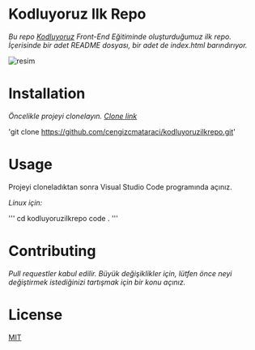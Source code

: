 # Kodluyoruz Ilk Repo
*Bu repo [Kodluyoruz](https://www.kodluyoruz.org/) Front-End Eğitiminde oluşturduğumuz ilk repo. İçerisinde bir adet README dosyası, bir adet de index.html barındırıyor.*

![resim](https://github.com/hasangulec/kodluyoruzilkrepo.git)

# Installation
*Öncelikle projeyi clonelayın. [Clone link](https://github.com/hasangulec/kodluyoruzilkrepo.git)*

'git clone https://github.com/cengizcmataraci/kodluyoruzilkrepo.git'

# Usage
Projeyi cloneladıktan sonra Visual Studio Code programında açınız.

*Linux için:*

'''
cd kodluyoruzilkrepo
code .
'''

# Contributing
*Pull requestler kabul edilir. Büyük değişiklikler için, lütfen önce neyi değiştirmek istediğinizi tartışmak için bir konu açınız.*

# License
[MIT](https://choosealicense.com/licenses/mit/)